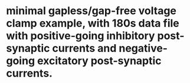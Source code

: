 # minimal gapless/gap-free voltage clamp example, with 180s data file with positive-going inhibitory post-synaptic currents and negative-going excitatory post-synaptic currents.
